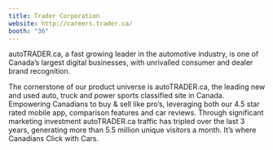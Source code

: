 ```yaml
---
title: Trader Corporation
website: http://careers.trader.ca/
booth: "36"
---
```



autoTRADER.ca, a fast growing leader in the automotive industry, is one of Canada’s largest digital businesses, with unrivalled consumer and dealer brand recognition.

The cornerstone of our product universe is autoTRADER.ca, the leading new and used auto, truck and power sports classified site in Canada. Empowering Canadians to buy & sell like pro’s, leveraging both our 4.5 star rated mobile app, comparison features and car reviews. Through significant marketing investment autoTRADER.ca traffic has tripled over the last 3 years, generating more than 5.5 million unique visitors a month. It’s where Canadians Click with Cars.
